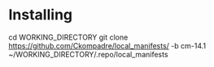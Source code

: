 # Installing
cd WORKING_DIRECTORY 
git clone https://github.com/Ckompadre/local_manifests/ -b cm-14.1 ~/WORKING_DIRECTORY/.repo/local_manifests
